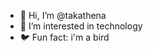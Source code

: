 - 👋 Hi, I’m @takathena
- 👀 I’m interested in technology
- 🐦 Fun fact: i'm a bird
<!---
- 🌱 I’m currently learning ...
- 💞️ I’m looking to collaborate on ...
- 📫 How to reach me ...
- 😄 Pronouns: ...
--->

<!---
takathena/takathena is a ✨ special ✨ repository because its `README.md` (this file) appears on your GitHub profile.
You can click the Preview link to take a look at your changes.
--->
